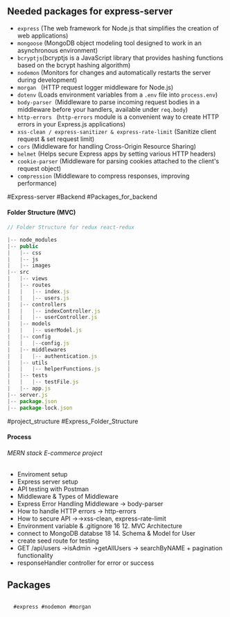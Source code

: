 
## Needed packages for express-server

- `express` (The web framework for Node.js that simplifies the creation of web applications)
- `mongoose` (MongoDB object modeling tool designed to work in an asynchronous environment)
- `bcryptjs`(bcryptjs is a JavaScript library that provides hashing functions based on the bcrypt hashing algorithm)
- `nodemon` (Monitors for changes and automatically restarts the server during development) 
- `morgan ` (HTTP request logger middleware for Node.js)
- `dotenv`  (Loads environment variables from a `.env` file into `process.env`)
- `body-parser `(Middleware to parse incoming request bodies in a middleware before your handlers, available under `req.body`)
- `http-errors ` (`http-errors` module is a convenient way to create HTTP errors in your Express.js applications)
- `xss-clean / express-sanitizer & express-rate-limit` (Sanitize client request & set request limit)
- `cors` (Middleware for handling Cross-Origin Resource Sharing)
- `helmet` (Helps secure Express apps by setting various HTTP headers)
- `cookie-parser` (Middleware for parsing cookies attached to the client's request object)
- `compression` (Middleware to compress responses, improving performance)


#Express-server #Backend #Packages_for_backend


#### Folder Structure (MVC)

```javascript 
// Folder Structure for redux react-redux

|-- node_modules
|-- public
|   |-- css
|   |-- js
|   |-- images
|-- src
|	|-- views
|	|-- routes
|	|   |-- index.js
|	|   |-- users.js
|	|-- controllers
|	|   |-- indexController.js
|	|   |-- userController.js
|	|-- models
|	|   |-- userModel.js
|	|-- config
|	|   |--config.js
|	|-- middlewares
|	|   |-- authentication.js
|	|-- utils
|	|   |-- helperFunctions.js
|	|-- tests
|	|   |-- testFile.js
|	|-- app.js
|-- server.js
|-- package.json
|-- package-lock.json

```


#project_structure #Express_Folder_Structure


#### Process 

###### MERN stack E-commerce project

  
- Enviroment setup
- Express server setup
- API testing with Postman
- Middleware & Types of Middleware
- Express Error Handling Middleware → body-parser
- How to handle HTTP errors → http-errors
- How to secure API →→xss-clean, express-rate-limit
- Environment variable & .gitignore 16 12. MVC Architecture
- connect to MongoDB databse 18 14. Schema & Model for User
- create seed route for testing
- GET /api/users →isAdmin →getAllUsers → searchByNAME + pagination functionality
- responseHandler controller for error or success

  
  

## Packages

  

```shell

  #express #nodemon #morgan

```